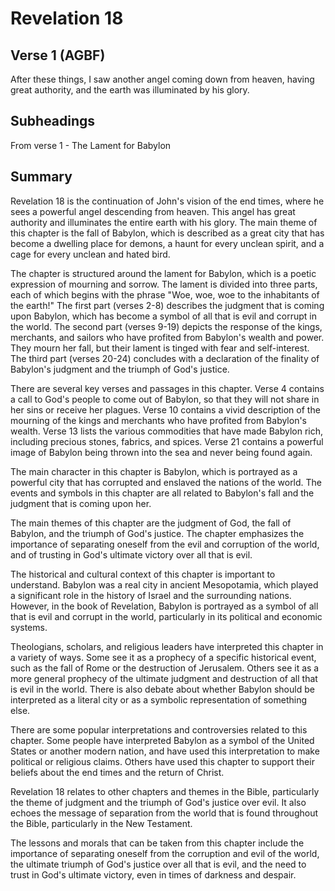 # Revelation 18

## Verse 1 (AGBF)

After these things, I saw another angel coming down from heaven, having great authority, and the earth was illuminated by his glory.

## Subheadings

From verse 1 - The Lament for Babylon

## Summary

Revelation 18 is the continuation of John's vision of the end times, where he sees a powerful angel descending from heaven. This angel has great authority and illuminates the entire earth with his glory. The main theme of this chapter is the fall of Babylon, which is described as a great city that has become a dwelling place for demons, a haunt for every unclean spirit, and a cage for every unclean and hated bird.

The chapter is structured around the lament for Babylon, which is a poetic expression of mourning and sorrow. The lament is divided into three parts, each of which begins with the phrase "Woe, woe, woe to the inhabitants of the earth!" The first part (verses 2-8) describes the judgment that is coming upon Babylon, which has become a symbol of all that is evil and corrupt in the world. The second part (verses 9-19) depicts the response of the kings, merchants, and sailors who have profited from Babylon's wealth and power. They mourn her fall, but their lament is tinged with fear and self-interest. The third part (verses 20-24) concludes with a declaration of the finality of Babylon's judgment and the triumph of God's justice.

There are several key verses and passages in this chapter. Verse 4 contains a call to God's people to come out of Babylon, so that they will not share in her sins or receive her plagues. Verse 10 contains a vivid description of the mourning of the kings and merchants who have profited from Babylon's wealth. Verse 13 lists the various commodities that have made Babylon rich, including precious stones, fabrics, and spices. Verse 21 contains a powerful image of Babylon being thrown into the sea and never being found again.

The main character in this chapter is Babylon, which is portrayed as a powerful city that has corrupted and enslaved the nations of the world. The events and symbols in this chapter are all related to Babylon's fall and the judgment that is coming upon her.

The main themes of this chapter are the judgment of God, the fall of Babylon, and the triumph of God's justice. The chapter emphasizes the importance of separating oneself from the evil and corruption of the world, and of trusting in God's ultimate victory over all that is evil.

The historical and cultural context of this chapter is important to understand. Babylon was a real city in ancient Mesopotamia, which played a significant role in the history of Israel and the surrounding nations. However, in the book of Revelation, Babylon is portrayed as a symbol of all that is evil and corrupt in the world, particularly in its political and economic systems.

Theologians, scholars, and religious leaders have interpreted this chapter in a variety of ways. Some see it as a prophecy of a specific historical event, such as the fall of Rome or the destruction of Jerusalem. Others see it as a more general prophecy of the ultimate judgment and destruction of all that is evil in the world. There is also debate about whether Babylon should be interpreted as a literal city or as a symbolic representation of something else.

There are some popular interpretations and controversies related to this chapter. Some people have interpreted Babylon as a symbol of the United States or another modern nation, and have used this interpretation to make political or religious claims. Others have used this chapter to support their beliefs about the end times and the return of Christ.

Revelation 18 relates to other chapters and themes in the Bible, particularly the theme of judgment and the triumph of God's justice over evil. It also echoes the message of separation from the world that is found throughout the Bible, particularly in the New Testament.

The lessons and morals that can be taken from this chapter include the importance of separating oneself from the corruption and evil of the world, the ultimate triumph of God's justice over all that is evil, and the need to trust in God's ultimate victory, even in times of darkness and despair.
